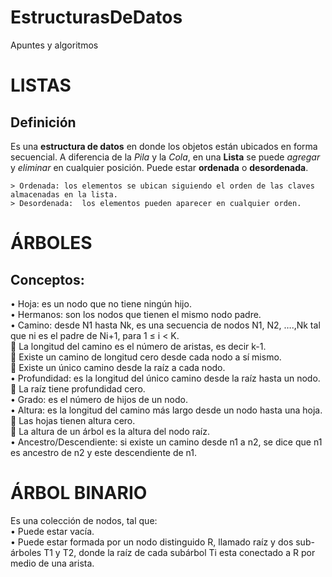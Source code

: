 # EstructurasDeDatos
Apuntes y algoritmos

# LISTAS
  ## Definición
  Es una **estructura de datos** en donde los objetos están ubicados en forma secuencial. A diferencia de la *Pila*  y la *Cola*, en una **Lista** se puede *agregar* y *eliminar* en cualquier posición. 
  Puede estar **ordenada**  o **desordenada**. 
  
    > Ordenada: los elementos se ubican siguiendo el orden de las claves almacenadas en la lista.
    > Desordenada:  los elementos pueden aparecer en cualquier orden.
    
# ÁRBOLES
## Conceptos:
   •	Hoja:  es un nodo que no tiene ningún hijo. <br>
•	Hermanos: son los nodos que tienen el mismo nodo padre. <br>
•	Camino: desde N1 hasta Nk, es una secuencia de nodos N1, N2, ….,Nk tal que ni es el padre de Ni+1, para 1 ≤ i < K. <br>
	La longitud del camino es el número de aristas, es decir k-1. <br>
	Existe un camino de longitud cero desde cada nodo a sí mismo. <br>
	Existe un único camino desde la raíz a cada nodo. <br>
•	Profundidad: es la longitud del único camino desde la raíz hasta un nodo. <br>
	La raíz tiene profundidad cero. <br>
•	Grado: es el número de hijos de un nodo. <br> 
•	Altura: es la longitud del camino más largo desde un nodo hasta una hoja. <br>
	Las hojas tienen altura cero. <br>
	La altura de un árbol es la altura del nodo raíz. <br> 
•	Ancestro/Descendiente: si existe un camino desde n1 a n2, se dice que n1 es ancestro de n2 y este descendiente de n1. <br>


# ÁRBOL BINARIO
Es una colección de nodos, tal que: <br>
	•	Puede estar vacía. <br>
	•	Puede estar formada por un nodo distinguido R, llamado raíz y dos sub-árboles T1 y T2, donde la raíz de cada subárbol Ti  esta conectado a R por medio de una arista.
